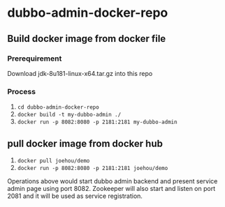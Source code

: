 # dubbo-admin-docker-repo
## Build docker image from docker file
### Prerequirement
Download jdk-8u181-linux-x64.tar.gz into this repo

### Process
1. `cd dubbo-admin-docker-repo`
2. `docker build -t my-dubbo-admin ./`
3. `docker run -p 8082:8080 -p 2181:2181 my-dubbo-admin`

## pull docker image from docker hub
1. `docker pull joehou/demo`
2. `docker run -p 8082:8080 -p 2181:2181 joehou/demo`

Operations above would start dubbo admin backend and present service admin page using port 8082. Zookeeper will also start and listen on port 2081 and it will be used as service registration.
